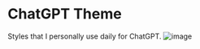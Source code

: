 # ChatGPT Theme

Styles that I personally use daily for ChatGPT.
![image](https://user-images.githubusercontent.com/52982404/228706318-630c1b6c-8a75-4f0e-875d-a65ee705231d.png)
